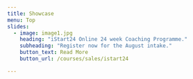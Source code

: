 ```yaml
---
title: Showcase
menu: Top
slides:
  - image: image1.jpg
    heading: "iStart24 Online 24 week Coaching Programme."
    subheading: "Register now for the August intake."
    button_text: Read More
    button_url: /courses/sales/istart24

---
```

